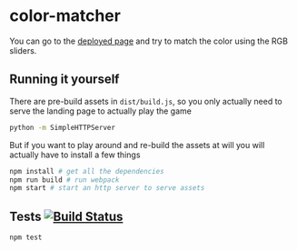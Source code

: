 # color-matcher

You can go to the [deployed page](https://sivanmehta.github.io/color-matcher/index.html)
and try to match the color using the RGB sliders.

## Running it yourself

There are pre-build assets in `dist/build.js`, so you only actually need to serve
the landing page to actually play the game

```sh
python -m SimpleHTTPServer
```

But if you want to play around and re-build the assets at will you will actually
have to install a few things

```sh
npm install # get all the dependencies
npm run build # run webpack
npm start # start an http server to serve assets
```

## Tests [![Build Status](https://travis-ci.com/SivanMehta/color-matcher.svg?branch=master)](https://travis-ci.com/SivanMehta/color-matcher)

```sh
npm test
```
